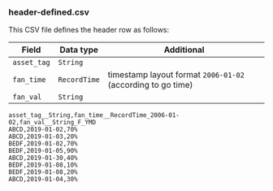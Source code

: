 ### header-defined.csv

This CSV file defines the header row as follows:

| Field | Data type | Additional |
|---|---|---|
| `asset_tag` | `String` |  |
| `fan_time` | `RecordTime` | timestamp layout format `2006-01-02` (according to go time) |
| `fan_val` | `String` |  |

```
asset_tag__String,fan_time__RecordTime_2006-01-02,fan_val__String_F_YMD
ABCD,2019-01-02,70%
ABCD,2019-01-03,20%
BEDF,2019-01-02,70%
BEDF,2019-01-05,90%
ABCD,2019-01-30,40%
BEDF,2019-01-08,10%
BEDF,2019-01-08,20%
ABCD,2019-01-04,30%
```
